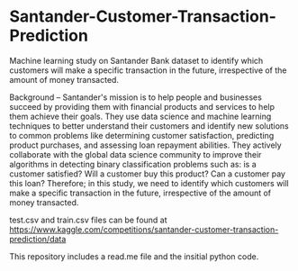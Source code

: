 # Santander-Customer-Transaction-Prediction
Machine learning study on Santander Bank dataset to identify which customers will make a specific transaction in the future, irrespective of the amount of money transacted.

Background – Santander's mission is to help people and businesses succeed by providing them with financial products and services to help them achieve their goals. They use data science and machine learning techniques to better understand their customers and identify new solutions to common problems like determining customer satisfaction, predicting product purchases, and assessing loan repayment abilities. They actively collaborate with the global data science community to improve their algorithms in detecting binary classification problems such as: is a customer satisfied? Will a customer buy this product? Can a customer pay this loan?
Therefore; in this study, we need to identify which customers will make a specific transaction in the future, irrespective of the amount of money transacted.

test.csv and train.csv files can be found at https://www.kaggle.com/competitions/santander-customer-transaction-prediction/data

This repository includes a read.me file and the insitial python code.
